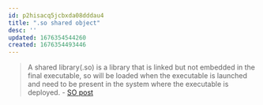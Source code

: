 ```yaml
---
id: p2hisacq5jcbxda08dddau4
title: ".so shared object"
desc: ''
updated: 1676354544260
created: 1676354493446
---
```


> A shared library(.so) is a library that is linked but not embedded in the final executable, so will be loaded when the executable is launched and need to be present in the system where the executable is deployed. - [SO post](https://stackoverflow.com/a/9688536/7858768)